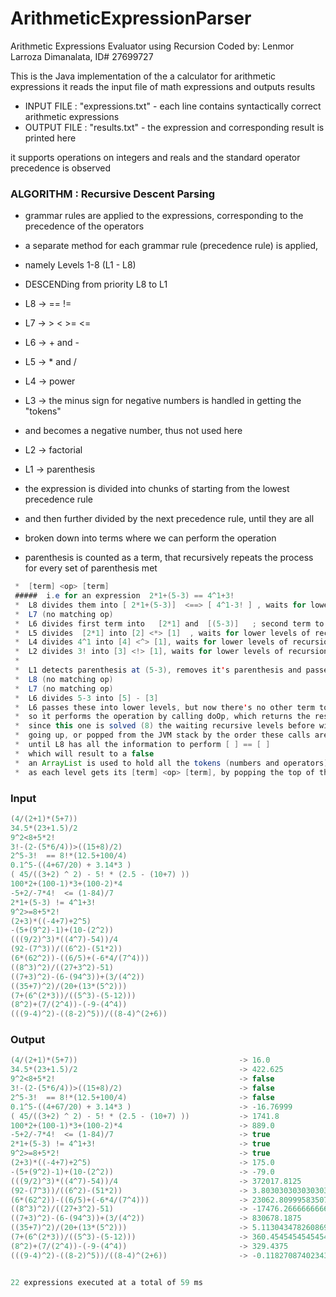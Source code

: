 # ArithmeticExpressionParser


  Arithmetic Expressions Evaluator using Recursion
  Coded by: Lenmor Larroza Dimanalata, ID# 27699727
  
  This is the Java implementation of the a calculator for arithmetic expressions
  it reads the input file of math expressions and outputs results
 
  - INPUT FILE : "expressions.txt"   - each line contains syntactically correct arithmetic expressions
  - OUTPUT FILE : "results.txt"   - the expression and corresponding result is printed here

 it supports operations on integers and reals and the standard operator precedence is observed
  
 ### ALGORITHM :  Recursive Descent Parsing
  
 * grammar rules are applied to the expressions, corresponding to the precedence of the operators
 * a separate method for each grammar rule (precedence rule) is applied,
 * namely Levels 1-8 (L1 - L8)
 * DESCENDing from priority L8 to L1
  
 * L8 -> == !=
 * L7 -> > < >= <=
 * L6 -> + and -
 * L5 -> * and /
 * L4 -> power
 * L3 -> the minus sign for negative numbers is handled in getting the "tokens"
 * and becomes a negative number, thus not used here
 * L2 -> factorial
 * L1 -> parenthesis
 *  the expression is divided into chunks  of  <term> <op> <term> starting from the lowest precedence rule
 *  and then further divided by the next precedence rule, until they are all 
 *  broken down into terms where we can perform the operation
 *  parenthesis is counted as a term, that recursively repeats the process for every set of parenthesis met
```java
 *  [term] <op> [term]
 #####  i.e for an expression  2*1+(5-3) == 4^1+3!
 *  L8 divides them into [ 2*1+(5-3)]  <==> [ 4^1-3! ] , waits for lower levels of recursion to finish and execute   [ ] == [ ]
 *  L7 (no matching op)
 *  L6 divides first term into   [2*1] and  [(5-3)]   ; second term to [4^1] [3!]     , waits for lower levels of recursion to finish and execute [ ] + [ ]   and [ ] - [ ] 
 *  L5 divides  [2*1] into [2] <*> [1]  , waits for lower levels of recursion to finish and execute [] * []  
 *  L4 divides 4^1 into [4] <^> [1], waits for lower levels of recursion to finish and execute [] ^ []
 *  L2 divides 3! into [3] <!> [1], waits for lower levels of recursion to finish and execute [] ! []				// strategy here is make the factorial a binary operation by making the right term [1]
 *  
 *  L1 detects parenthesis at (5-3), removes it's parenthesis and passes this one back to the top 
 *  L8 (no matching op)
 *  L7 (no matching op)
 *  L6 divides 5-3 into [5] - [3]
 *  L6 passes these into lower levels, but now there's no other term to be processed
 *  so it performs the operation by calling doOp, which returns the results
 *  since this one is solved (8) the waiting recursive levels before will be executed in order,
 *  going up, or popped from the JVM stack by the order these calls are pushed before
 *  until L8 has all the information to perform [ ] == [ ]
 *  which will result to a false
 *  an ArrayList is used to hold all the tokens (numbers and operators), as it is passed to each level (method)
 *  as each level gets its [term] <op> [term], by popping the top of the arrayList
```


### Input

```java
(4/(2+1)*(5+7))
34.5*(23+1.5)/2
9^2<8+5*2!
3!-(2-(5*6/4))>((15+8)/2)
2^5-3!  == 8!*(12.5+100/4)
0.1^5-((4+67/20) + 3.14*3 )
( 45/((3+2) ^ 2) - 5! * (2.5 - (10+7) ))
100*2+(100-1)*3+(100-2)*4
-5+2/-7*4!  <= (1-84)/7
2*1+(5-3) != 4^1+3!
9^2>=8+5*2!
(2+3)*((-4+7)+2^5)
-(5+(9^2)-1)+(10-(2^2))
(((9/2)^3)*((4^7)-54))/4
(92-(7^3))/((6^2)-(51*2))
(6*(62^2))-((6/5)+(-6*4/(7^4)))
((8^3)^2)/((27+3^2)-51)
((7+3)^2)-(6-(94^3))+(3/(4^2))
((35+7)^2)/(20+(13*(5^2)))
(7+(6^(2*3))/((5^3)-(5-12)))
(8^2)+(7/(2^4))-(-9-(4^4))
(((9-4)^2)-((8-2)^5))/((8-4)^(2+6))
```

### Output
```java
(4/(2+1)*(5+7))                                    -> 16.0                       executed in 7     ms   
34.5*(23+1.5)/2                                    -> 422.625                    executed in 4     ms   
9^2<8+5*2!                                         -> false                      executed in 2     ms   
3!-(2-(5*6/4))>((15+8)/2)                          -> false                      executed in 3     ms   
2^5-3!  == 8!*(12.5+100/4)                         -> false                      executed in 2     ms   
0.1^5-((4+67/20) + 3.14*3 )                        -> -16.76999                  executed in 2     ms   
( 45/((3+2) ^ 2) - 5! * (2.5 - (10+7) ))           -> 1741.8                     executed in 6     ms   
100*2+(100-1)*3+(100-2)*4                          -> 889.0                      executed in 2     ms   
-5+2/-7*4!  <= (1-84)/7                            -> true                       executed in 2     ms   
2*1+(5-3) != 4^1+3!                                -> true                       executed in 1     ms   
9^2>=8+5*2!                                        -> true                       executed in 0     ms   
(2+3)*((-4+7)+2^5)                                 -> 175.0                      executed in 2     ms   
-(5+(9^2)-1)+(10-(2^2))                            -> -79.0                      executed in 2     ms   
(((9/2)^3)*((4^7)-54))/4                           -> 372017.8125                executed in 4     ms   
(92-(7^3))/((6^2)-(51*2))                          -> 3.803030303030303          executed in 2     ms   
(6*(62^2))-((6/5)+(-6*4/(7^4)))                    -> 23062.80999583507          executed in 2     ms   
((8^3)^2)/((27+3^2)-51)                            -> -17476.266666666666        executed in 3     ms   
((7+3)^2)-(6-(94^3))+(3/(4^2))                     -> 830678.1875                executed in 3     ms   
((35+7)^2)/(20+(13*(5^2)))                         -> 5.113043478260869          executed in 3     ms   
(7+(6^(2*3))/((5^3)-(5-12)))                       -> 360.45454545454544         executed in 2     ms   
(8^2)+(7/(2^4))-(-9-(4^4))                         -> 329.4375                   executed in 3     ms   
(((9-4)^2)-((8-2)^5))/((8-4)^(2+6))                -> -0.1182708740234375        executed in 2     ms   


22 expressions executed at a total of 59 ms

```
